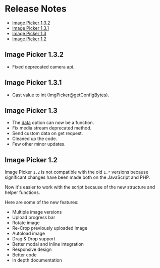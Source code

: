# Release Notes

- [Image Picker 1.3.2](#image-picker-132)
- [Image Picker 1.3.1](#image-picker-131)
- [Image Picker 1.3](#image-picker-13)
- [Image Picker 1.2](#image-picker-12)

## Image Picker 1.3.2

- Fixed deprecated camera api.

## Image Picker 1.3.1

- Cast value to int (ImgPicker@getConfigBytes).

## Image Picker 1.3

- The [data](options.md#data) option can now be a function.
- Fix media stream deprecated method.
- Send custom data on get request.
- Cleaned up the code.
- Few other minor updates.

## Image Picker 1.2

Image Picker `1.2` is not compatible with the old `1.*` versions because significant changes have been made both on the JavaScript and PHP.

Now it's easier to work with the script because of the new structure and helper functions.

Here are some of the new features:

- Multiple image versions
- Upload progress bar
- Rotate image
- Re-Crop previously uploaded image
- Autoload image
- Drag & Drop support
- Better modal and inline integration
- Responsive design
- Better code
- In depth documentation
